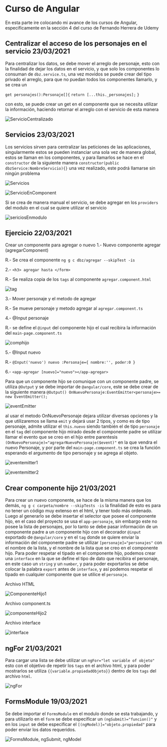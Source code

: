 # Curso de Angular

En esta parte ire colocando mi avance de los cursos de Angular, especificamente en la sección 4 del curso de Fernando Herrera de Udemy

## Centralizar el acceso de los personajes en el servicio 23/03/2021

Para centralizar los datos, se debe mover el arreglo de personaje, esto con la finalidad de dejar los datos en el servicio, y que solo los componentes lo consuman de `dbz.service.ts`, una vez movidos se puede crear del tipo privado el arreglo, para que no puedan todos los componentes llamarlo, y se crea un 

`get personajes():Personaje[]{`
        `return [...this._personajes];`
    `}`

con esto, se puede crear un get en el componente que se necesita utilizar la información, haciendo retornar el arreglo con el servicio de esta manera

![ServicioCentralizado](https://i.ibb.co/gdHf7NX/centralizar-Service.png)



## Servicios 23/03/2021

Los servicios sirven para centralizar las peticiones de las aplicaciones, singularmente estos se pueden instanciar una sola vez de manera global, estos se llaman en los componentes, y para llamarlos se hace en el `constructor` de la siguiente manera `constructor(public dbzService:NombreServicio){}` una vez realizado, este podrá llamarse sin ningún problema

![Servicios](https://i.ibb.co/vHcSp2J/servicios.png)

![ServicioEnComponent](https://i.ibb.co/jVfT479/servicios-2.png)

Si se crea de manera manual el servicio, se debe agregar en los `providers` del modulo en el cual se quiere utilizar el servicio

![sericiosEnmodulo](https://i.ibb.co/wz1nKnJ/servicios3.png)


## Ejercicio 22/03/2021

Crear un componente para agregar o nuevo
1.- Nuevo componente agregar (agregarComponent)

R.- Se crea el componente `ng g c dbz/agregar --skipTest -is`

2.- `<h3> agregar hasta </form>`

R.- Se realiza copia de los `tags` al componente `agregar.component.html`

![tag](https://i.ibb.co/5GNRZyF/ejercicio1.png)

3.- Mover personaje y el metodo de agregar

R.- Se mueve personaje y metodo agregar al `agregar.component.ts`

4.- @Input personaje

R.- se define el `@input` del componente hijo el cual recibira la información del `main-page.component.ts`



![comphijo](https://i.ibb.co/P9DGnFR/comphijo.png)

5.- @Input nuevo

R.- `@Input('nuevo') nuevo :Personaje={
    nombre:'',
    poder:0
  }`

6.- `<app-agregar [nuevo]="nuevo"></app-agregar>`

Para que un componente hijo se comunique con un componente padre, se utiliza `@Output` y se debe importar de `@angular/core`, este se debe crear de la siguiente manera `@Output() OnNuevoPersonaje:EventEmitter<personaje>= new EventEmitter();` 


![eventEmitter](https://i.ibb.co/VxCzQPy/event-emitter.png)

al usar el metodo OnNuevoPersonaje dejara utilizar diversas opciones y la que utilizaremos se llama `emit` y dejará usar 2 tipos, y como es de tipo personaje, admite utilizar el `this.nuevo` siendo también el de tipo `personaje` en el `tag` del componente hijo mirado desde el componente padre se utilizar llamar el evento que se creo en el hijo entre parentesis `(OnNuevoPersonaje)="agregarNuevoPersonaje($event)"` en la que vendra el nuevo Personaje, y por parte del `main-page.component.ts`  se crea la función esperando el argumento de tipo personaje y se agrega al objeto.

![eventemitter1](https://i.ibb.co/xmJXT8K/1.png)

![eventemitter2](https://i.ibb.co/74HG991/2.png)



## Crear componente hijo 21/03/2021

Para crear un nuevo componente, se hace de la misma manera que los demás, `ng g c carpeta/nombre --skipTests -is` la finalidad de esto es para no tener un código muy extenso en el html, y tener todo más ordenado.
Luego al generarlo se debe insertar el selector que posee el componente hijo, en el caso del proyecto se usa el `app-personaje`, sin embargo este no posee la lista de personajes, por lo tanto se debe pasar información de un componente padre a un componente hijo con el decorador `@input` exportado de `@angular/core` y en el `tag` donde se quiere enviar la información del componente padre se utilizar `[personaje]="personajes"` con el nombre de la lista, y el nombre de la lista que se creo en el componente hijo.
Para poder respetar el tipado en el componente hijo, podemos crear una `interface` en la que se define el tipo de dato que recibira el personaje, en este caso un `string` y un `number`, y para poder exportarlos se debe colocar la palabra `export` antes de `interface`, y así podemos respetar el tipado en cualquier componente que se utilice el `personaje`.

Archivo HTML

![ComponenteHijo1](https://i.ibb.co/VQYqPyg/componentehijo1.png)

Archivo component.ts

![componenteHijo2](https://i.ibb.co/kKc1qcB/componentehijo2.png)

Archivo interface

![interface](https://i.ibb.co/4RWsZRW/Interface.png)

## ngFor 21/03/2021

Para cargar una lista se debe utilizar un `ngFor="let variable of objeto"` esto con el objetivo de repetir los `tags` en el archivo html, y para poder mostrarlos se utiliza `{{variable.propiedadObjeto}}` dentro de los `tags` del archivo `html`.

![ngFor](https://i.ibb.co/Tkw4Qw0/ngFor.png)

## FormsModule 19/03/2021

Se debe importar el `FormsModule` en el modulo donde se esta trabajando, y para utilizarlo en el `form` se debe especificar un `(ngSubmit)="funcion()"` y en los `input` se debe especificar el `[(ngModel)]="objeto.propiedad"` para poder enviar los datos requeridos.

![FormsModule, ngSubmit, ngModel](https://i.ibb.co/ncpxRFD/forms-ngmodel-ngsubmit.png)

